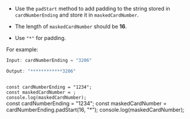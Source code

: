 - Use the `padStart` method to
  add padding to the string
  stored in `cardNumberEnding`
  and store it in `maskedCardNumber`.

- The length of `maskedCardNumber`
  should be **16**.

- Use `"*"` for padding.

For example:
```js
Input: cardNumberEnding = "3206"

Output: "************3206"
```
<codeblock language="javascript" type="exercise" testMode="fixedInput">
<code>
const cardNumberEnding = "1234";
const maskedCardNumber = ;
console.log(maskedCardNumber);
</code>

<solution>
const cardNumberEnding = "1234";
const maskedCardNumber = cardNumberEnding.padStart(16, "*");
console.log(maskedCardNumber);
</solution>
</codeblock>
